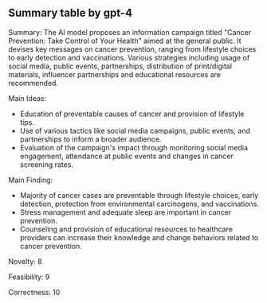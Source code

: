 ## Summary table by gpt-4
Summary: 
The AI model proposes an information campaign titled "Cancer Prevention: Take Control of Your Health" aimed at the general public. It devises key messages on cancer prevention, ranging from lifestyle choices to early detection and vaccinations. Various strategies including usage of social media, public events, partnerships, distribution of print/digital materials, influencer partnerships and educational resources are recommended.

Main Ideas: 
- Education of preventable causes of cancer and provision of lifestyle tips.
- Use of various tactics like social media campaigns, public events, and partnerships to inform a broader audience.
- Evaluation of the campaign's impact through monitoring social media engagement, attendance at public events and changes in cancer screening rates.

Main Finding: 
- Majority of cancer cases are preventable through lifestyle choices, early detection, protection from environmental carcinogens, and vaccinations. 
- Stress management and adequate sleep are important in cancer prevention. 
- Counseling and provision of educational resources to healthcare providers can increase their knowledge and change behaviors related to cancer prevention.

Novelty: 
8

Feasibility: 
9

Correctness: 
10